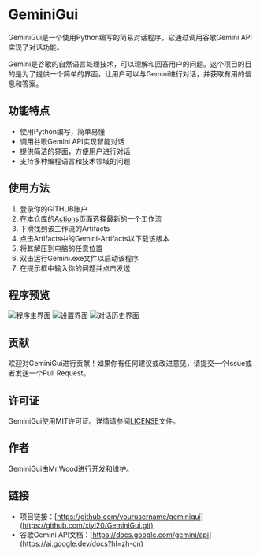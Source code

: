 # GeminiGui

GeminiGui是一个使用Python编写的简易对话程序，它通过调用谷歌Gemini API实现了对话功能。

Gemini是谷歌的自然语言处理技术，可以理解和回答用户的问题。这个项目的目的是为了提供一个简单的界面，让用户可以与Gemini进行对话，并获取有用的信息和答案。

## 功能特点

- 使用Python编写，简单易懂
- 调用谷歌Gemini API实现智能对话
- 提供简洁的界面，方便用户进行对话
- 支持多种编程语言和技术领域的问题

## 使用方法

1. 登录你的GITHUB账户
2. 在本仓库的[Actions](https://github.com/xiyi20/GeminiGui/actions)页面选择最新的一个工作流
3. 下滑找到该工作流的Artifacts
4. 点击Artifacts中的Gemini-Artifacts以下载该版本
5. 将其解压到电脑的任意位置
6. 双击运行Gemini.exe文件以启动该程序
7. 在提示框中输入你的问题并点击发送

## 程序预览

![程序主界面](https://raw.githubusercontent.com/xiyi20/GeminiGui/main/preview/main.png)
![设置界面](https://raw.githubusercontent.com/xiyi20/GeminiGui/main/preview/setting.png)
![对话历史界面](https://raw.githubusercontent.com/xiyi20/GeminiGui/main/preview/history.png)

## 贡献

欢迎对GeminiGui进行贡献！如果你有任何建议或改进意见，请提交一个Issue或者发送一个Pull Request。

## 许可证

GeminiGui使用MIT许可证。详情请参阅[LICENSE](https://raw.githubusercontent.com/xiyi20/GeminiGui/main/LICENSE)文件。

## 作者

GeminiGui由Mr.Wood进行开发和维护。

## 链接

- 项目链接：[https://github.com/yourusername/geminigui](https://github.com/xiyi20/GeminiGui.git)
- 谷歌Gemini API文档：[https://docs.google.com/gemini/api](https://ai.google.dev/docs?hl=zh-cn)